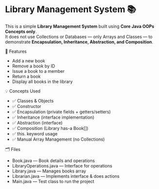# Library Management System 📚

This is a simple **Library Management System** built using **Core Java OOPs Concepts only**.  
It does not use Collections or Databases — only Arrays and Classes — to demonstrate **Encapsulation, Inheritance, Abstraction, and Composition**.


 🚀 Features

- Add a new book
- Remove a book by ID
- Issue a book to a member
- Return a book
- Display all books in the library


 💡 Concepts Used

- ✅ Classes & Objects
- ✅ Constructor
- ✅ Encapsulation (private fields + getters/setters)
- ✅ Inheritance (interface implementation)
- ✅ Abstraction (interface)
- ✅ Composition (Library has-a Book[])
- ✅ this. keyword usage
- ✅ Manual Array Management (no Collections)


 🗂️ Files

- Book.java — Book details and operations  
- LibraryOperations.java — Interface for operations  
- Library.java — Manages books array  
- Librarian.java — Implements interface & does actions  
- Main.java — Test class to run the project
